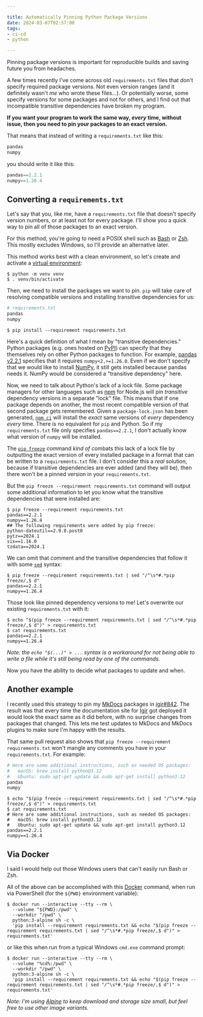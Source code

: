 ```yaml
---

title: Automatically Pinning Python Package Versions
date: 2024-03-07T02:57:00
tags:
- ci-cd
- python

---
```


Pinning package versions is important for reproducible builds and saving future you from headaches.

A few times recently I've come across old `requirements.txt` files that don't specify required package versions. Not even version ranges (and it definitely wasn't _me_ who wrote these files...). Or potentially worse, some specify versions for some packages and not for others, and I find out that incompatible transitive dependencies have broken my program.

**If you want your program to work the same way, _every_ time, without issue, then you need to pin your packages to an exact version.**

That means that instead of writing a `requirements.txt` like this:

```python
pandas
numpy
```

you should write it like this:

```python
pandas==2.2.1
numpy==1.26.4
```

## Converting a `requirements.txt`

Let's say that you, like me, have a `requirements.txt` file that doesn't specify version numbers, or at least not for every package. I'll show you a quick way to pin all of those packages to an exact version.

For this method, you're going to need a POSIX shell such as [Bash](https://www.gnu.org/software/bash/) or [Zsh](https://www.zsh.org/). This mostly excludes Windows, so I'll provide an alternative later.

This method works best with a clean environment, so let's create and activate a [virtual environment](https://docs.python.org/3/library/venv.html):

```shell
$ python -m venv venv
$ . venv/bin/activate
```

Then, we need to install the packages we want to pin. `pip` will take care of resolving compatible versions and installing transitive dependencies for us:

```python
# requirements.txt
pandas
numpy
```

```shell
$ pip install --requirement requirements.txt
```

Here's a quick definition of what I mean by "transitive dependencies." Python packages (e.g. ones hosted on [PyPI](https://pypi.org/)) can specify that they themselves rely on other Python packages to function. For example, [pandas v2.2.1](https://pypi.org/project/pandas/2.2.1/) specifies that it requires `numpy<2,>=1.26.0`. Even if we don't specify that we would like to install [NumPy](https://pypi.org/project/numpy/), it still gets installed because pandas needs it. NumPy would be considered a "transitive dependency" here.

Now, we need to talk about Python's lack of a lock file. Some package managers for other languages such as [npm](https://www.npmjs.com/) for Node.js will pin _transitive_ dependency versions in a separate "lock" file. This means that if one package depends on another, the most recent compatible version of that second package gets remembered. Given a `package-lock.json` has been generated, [`npm ci`](https://docs.npmjs.com/cli/v8/commands/npm-ci) will install the _exact_ same versions of _every_ dependency _every_ time. There is no equivalent for `pip` and Python. So if my `requirements.txt` file only specifies `pandas==2.2.1`, I don't actually know what version of `numpy` will be installed.

The [`pip freeze`](https://pip.pypa.io/en/stable/cli/pip_freeze/) command _kind of_ combats this lack of a lock file by outputting the exact version of every installed package in a format that can be written to a `requirements.txt` file. I don't consider this a _real_ solution, because if transitive dependencies are ever added (and they will be), then there won't be a pinned version in your `requirements.txt`.

But the `pip freeze --requirement requirements.txt` command will output some additional information to let you know what the transitive dependencies that were installed are:

```text
$ pip freeze --requirement requirements.txt
pandas==2.2.1
numpy==1.26.4
## The following requirements were added by pip freeze:
python-dateutil==2.9.0.post0
pytz==2024.1
six==1.16.0
tzdata==2024.1
```

We can omit that comment and the transitive dependencies that follow it with some [`sed`](https://linux.die.net/man/1/sed) syntax:

```shell
$ pip freeze --requirement requirements.txt | sed "/^\s*#.*pip freeze/,$ d"
pandas==2.2.1
numpy==1.26.4
```

Those look like pinned dependency versions to me! Let's overwrite our existing `requirements.txt` with it:

```shell
$ echo "$(pip freeze --requirement requirements.txt | sed "/^\s*#.*pip freeze/,$ d")" > requirements.txt
$ cat requirements.txt
pandas==2.2.1
numpy==1.26.4
```

_Note: the `echo "$(...)" > ...` syntax is a workaround for not being able to write a file while it's still being read by one of the commands._

Now you have the ability to decide what packages to update and when.

## Another example

I recently used this strategy to pin my [MkDocs](https://www.mkdocs.org/) packages in [igir#842](https://github.com/emmercm/igir/pull/842/files). The result was that every time the documentation site for [Igir](https://igir.io/) got deployed it would look the exact same as it did before, with no surprise changes from packages that changed. This lets me test updates to MkDocs and MkDocs plugins to make sure I'm happy with the results.

That same pull request also shows that `pip freeze --requirement requirements.txt` won't mangle any comments you have in your `requirements.txt`. For example:

```python
# Here are some additional instructions, such as needed OS packages:
#   macOS: brew install python@3.12
#   Ubuntu: sudo apt-get update && sudo apt-get install python3.12
pandas
numpy
```

```text
$ echo "$(pip freeze --requirement requirements.txt | sed "/^\s*#.*pip freeze/,$ d")" > requirements.txt
$ cat requirements.txt
# Here are some additional instructions, such as needed OS packages:
#   macOS: brew install python@3.12
#   Ubuntu: sudo apt-get update && sudo apt-get install python3.12
pandas==2.2.1
numpy==1.26.4
```

## Via Docker

I said I would help out those Windows users that can't easily run Bash or Zsh.

All of the above can be accomplished with this [Docker](https://www.docker.com/) command, when run via PowerShell (for the `${PWD}` environment variable):

```shell
$ docker run --interactive --tty --rm \
  --volume "${PWD}:/pwd" \
  --workdir "/pwd" \
  python:3-alpine sh -c \
  'pip install --requirement requirements.txt && echo "$(pip freeze --requirement requirements.txt | sed "/^\s*#.*pip freeze/,$ d")" > requirements.txt'
```

or like this when run from a typical Windows `cmd.exe` command prompt:

```batch
$ docker run --interactive --tty --rm \
  --volume "%cd%:/pwd" \
  --workdir "/pwd" \
  python:3-alpine sh -c \
  'pip install --requirement requirements.txt && echo "$(pip freeze --requirement requirements.txt | sed "/^\s*#.*pip freeze/,$ d")" > requirements.txt'
```

_Note: I'm using [Alpine](https://alpinelinux.org/) to keep download and storage size small, but feel free to use other image variants._
